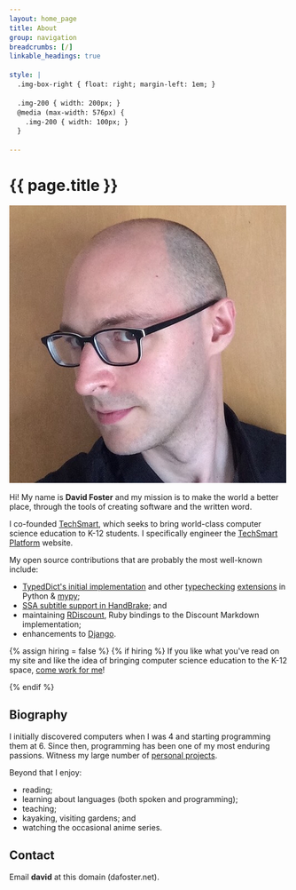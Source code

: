 ```yaml
---
layout: home_page
title: About
group: navigation
breadcrumbs: [/]
linkable_headings: true

style: |
  .img-box-right { float: right; margin-left: 1em; }
  
  .img-200 { width: 200px; }
  @media (max-width: 576px) {
    .img-200 { width: 100px; }
  }

---
```

<h1>{{ page.title }}</h1>

<img class="img-box-right img-200" alt="Picture of David Foster" src="profile.jpg" />

Hi! My name is **David Foster** and my mission is to make the world a better
place, through the tools of creating software and the written word.

I co-founded [TechSmart],
which seeks to bring world-class computer science education to K-12 students.
I specifically engineer the [TechSmart Platform] website.

[TechSmart]: https://www.techsmart.codes
[TechSmart Platform]: /projects/techsmart-platform/

My open source contributions that are probably the most well-known include:

* [TypedDict's initial implementation] and other [typechecking][] [extensions] in Python & [mypy];
* [SSA subtitle support in HandBrake]; and
* maintaining [RDiscount], Ruby bindings to the Discount Markdown implementation;
* enhancements to [Django].

[RDiscount]: /projects/rdiscount/
[TypedDict's initial implementation]: /projects/typeddict/
[typechecking]: https://www.python.org/dev/peps/pep-0655/
[extensions]: /projects/typeform/
[mypy]: http://mypy-lang.org/index.html
[SSA subtitle support in HandBrake]: /projects/handbrake-subtitle-support/
[Django]: https://www.djangoproject.com/

{% assign hiring = false %}
{% if hiring %}
If you like what you've read on my site and like the idea of bringing
computer science education to the K-12 space, [come work for me]!

[come work for me]: https://techsmart.betterteam.com/
{% endif %}

<h2 id="biography">Biography</h2>

I initially discovered computers when I was 4 and starting programming them at 6.
Since then, programming has been one of my most enduring passions.
Witness my large number of [personal projects](/projects/).

Beyond that I enjoy:

* reading;
* learning about languages (both spoken and programming);
* teaching;
* kayaking, visiting gardens; and
* watching the occasional anime series.

<h2 id="contact">Contact</h2>

Email **david** at this domain (dafoster.net).
